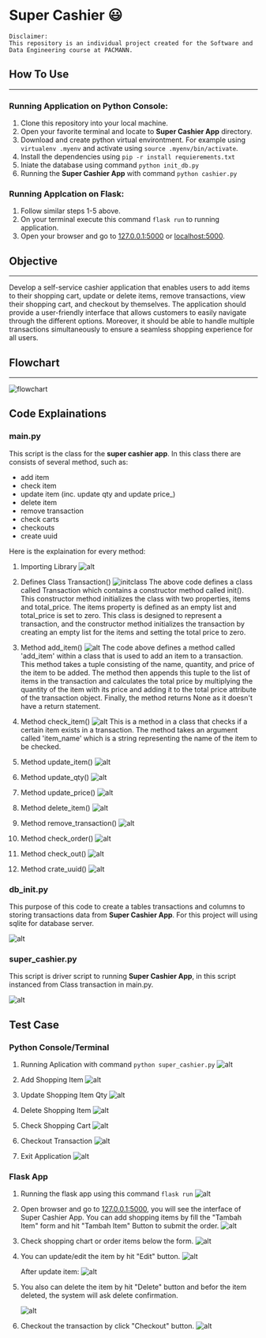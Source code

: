 # **Super Cashier 😃**

    Disclaimer: 
    This repository is an individual project created for the Software and Data Engineering course at PACMANN.



## **How To Use**
---
### Running Application on Python Console:
1. Clone this repository into your local machine.
2. Open your favorite terminal and locate to **Super Cashier App** directory.
3. Download and create python virtual environtment. For example using `virtualenv .myenv` and activate using `source .myenv/bin/activate`.
4. Install the dependencies using `pip -r install requierements.txt`
5. Iniate the database using command `python init_db.py`
6. Running the **Super Cashier App** with command `python cashier.py`

### Running Applcation on Flask:
1. Follow similar steps 1-5 above.
2. On your terminal execute this command `flask run` to running application.
3. Open your browser and go to [127.0.0.1:5000](127.0.0.1:5000) or [localhost:5000](localhost:5000).


## **Objective**
---
Develop a self-service cashier application that enables users to add items to their shopping cart, update or delete items, remove transactions, view their shopping cart, and checkout by themselves. The application should provide a user-friendly interface that allows customers to easily navigate through the different options. Moreover, it should be able to handle multiple transactions simultaneously to ensure a seamless shopping experience for all users.


## **Flowchart**
---
![flowchart](src/flowchart.jpg)

## **Code Explainations**
### main.py
This script is the class  for the **super cashier app**. In this class there are consists of several method, such as:
 - add item
 - check item
 - update item (inc. update qty and update price_)
 - delete item
 - remove transaction
 - check carts
 - checkouts
 - create uuid
  
Here is the explaination for every method:

1. Importing Library
![alt](src/importlib.png)

2. Defines Class Transaction()
![initclass](src/initclass.png)
The above code defines a class called Transaction which contains a constructor method called init(). This constructor method initializes the class with two properties, items and total_price. The items property is defined as an empty list and total_price is set to zero. This class is designed to represent a transaction, and the constructor method initializes the transaction by creating an empty list for the items and setting the total price to zero.

3. Method add_item()
![alt](/src/additem.png)
The code above defines a method called 'add_item' within a class that is used to add an item to a transaction. This method takes a tuple consisting of the name, quantity, and price of the item to be added. The method then appends this tuple to the list of items in the transaction and calculates the total price by multiplying the quantity of the item with its price and adding it to the total price attribute of the transaction object. Finally, the method returns None as it doesn't have a return statement.
   
4. Method check_item()
![alt](/src/checkitem.png)
This is a method in a class that checks if a certain item exists in a transaction. The method takes an argument called 'item_name' which is a string representing the name of the item to be checked. 

5. Method update_item()
![alt](/src/updateitem.png)

6. Method update_qty()
![alt](/src/updateqty.png)

7. Method update_price()
![alt](/src/updateprice.png)

8. Method delete_item()
![alt](/src/deleteitem.png)

9. Method remove_transaction()
![alt](/src/carbon.png)

10. Method check_order()
![alt](/src/checkorder.png)

11. Method check_out()
![alt](/src/checkout.png)

12. Method crate_uuid()
![alt](/src/uuid.png)


### **db_init.py**
This purpose of this code to create a tables transactions and columns to storing transactions data from **Super Cashier App**. For this project will using sqlite for database server.

![alt](/src/dbinit.png)


### **super_cashier.py**
This script is driver script to running **Super Cashier App**, in this script instanced from Class transaction in main.py. 

![alt](/src/driver.png)


## Test Case

### Python Console/Terminal

1. Running Aplication with command `python super_cashier.py`
![alt](/src/1.png)

2. Add Shopping Item
![alt](/src/2.png)

3. Update Shopping Item Qty
![alt](/src/3.png)

4. Delete Shopping Item
![alt](/src/4.png)

5. Check Shopping Cart
![alt](/src/5.png)

6. Checkout Transaction
![alt](/src/6.png)

7. Exit Application
![alt](/src/7.png)


### Flask App

1. Running the flask app using this command `flask run`
   ![alt](/src/a.png)

2. Open browser and go to [127.0.0.1:5000](127.0.0.1:5000), you will see the interface of Super Cashier App. You can add shopping items by fill the "Tambah Item" form and hit "Tambah Item" Button to submit the order.
    ![alt](/src/b.png)

3. Check shopping chart or order items below the form. 
    ![alt](/src/c.png)

4. You can update/edit the item by hit "Edit" button.
   ![alt](/src/d.png)

   After update item:
   ![alt](/src/e.png)

5. You also can delete the item by hit "Delete" button and befor the item deleted, the system will ask delete confirmation.

    ![alt](/src/f.png)

6. Checkout the transaction by click "Checkout" button.
   ![alt](/src/g.png)
